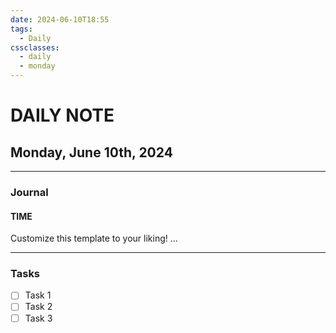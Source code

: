 ```yaml
---
date: 2024-06-10T18:55
tags:
  - Daily
cssclasses:
  - daily
  - monday
---
```

# DAILY NOTE
## Monday, June 10th, 2024
***
### Journal
#### TIME
Customize this template to your liking!
...
***
### Tasks
- [ ] Task 1
- [ ] Task 2
- [ ] Task 3
